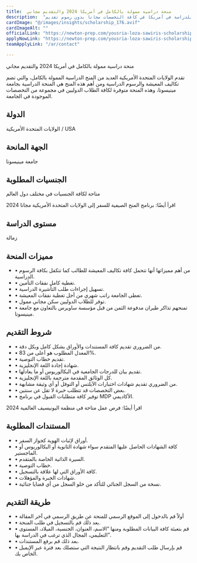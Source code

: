 ```yaml
---
title:  منحة دراسية ممولة بالكامل في أمريكا 2024 والتقديم مجاني 
description:  "أقوي فرصة للحصول علي منحة دراسية ممولة بالكامل للدراسة في أمريكا في كافة التخصصات مجانا بدون رسوم تقديم." 
cardImage: "@/images/insights/scholarship_176.avif" 
cardImageAlt: "" 
officialLink: "https://newton-prep.com/yousria-loza-sawiris-scholarship-app" 
applyNowLink: "https://newton-prep.com/yousria-loza-sawiris-scholarship-app" 
teamApplyLink: "/ar/contact"

---
```


منحة دراسية ممولة بالكامل في أمريكا 2024 والتقديم مجاني

تقدم الولايات المتحدة الأمريكية العديد من المنح الدراسية الممولة بالكامل، والتي تضم تكاليف المعيشة والرسوم الدراسية ومن أهم هذه المنح هي المنحة الدراسية بجامعة مينيسوتا، وهذه المنحة متوفرة لكافة الطلاب الدوليين في مجموعة من التخصصات الموجودة في الجامعة.

## الدولة

الولايات المتحدة الأمريكية / USA

## الجهة المانحة

جامعة مينيسوتا

## الجنسيات المطلوبة

متاحة لكافة الجنسيات في مختلف دول العالم

اقرأ أيضًا: برنامج المنح الصيفية للسفر إلى الولايات المتحدة الأمريكية مجانا 2024

## مستوى الدراسة

زمالة

## مميزات المنحة

- • من أهم مميزاتها أنها تتحمل كافة تكاليف المعيشة للطالب كما تتكفل بكافة الرسوم الدراسية.
- • تغطية كامل نفقات التأمين.
- • تسهيل إجراءات طلب التأشيرة الدراسية.
- • تعطى الجامعة راتب شهري من أجل تغطية نفقات المعيشة.
- • توفر للطلاب الدوليين سكن مجاني ممول.
- • تمنحهم تذاكر طيران مدفوعة الثمن من قبل مؤسسة ساويرس بالتعاون مع جامعة مينيسوتا.

## شروط التقديم

- • من الضروري تقديم كافة المستندات والأوراق بشكل كامل وبكل دقة.
- • المعدل المطلوب هو أعلى من 83%.
- • تقديم خطاب التوصية.
- • شهادة إجادة اللغة الإنجليزية.
- • تقديم بيان للدرجات الجامعية في البكالوريوس أو ما يعادلها.
- • كل الوثائق المقدمة مترجمة باللغة الإنجليزية.
- • من الضروري تقديم شهادات اختبارات الآيلتس أو التوفل أو أي وثيقة مشابهة.
- • بعض التخصصات قد تتطلب خبرة لا تقل عن سنتين.
- • توفير كافة متطلبات القبول في برنامج MDP الأكاديمي.

اقرأ أيضًا: فرص عمل متاحة في منظمة اليونيسيف العالمية 2024

## المستندات المطلوبة

- • أوراق لإثبات الهوية كجواز السفر.
- • كافة الشهادات الحاصل عليها المتقدم سواء شهادة الثانوية أو البكالوريوس أو الماجستير.
- • السيرة الذاتية الخاصة بالمتقدم.
- • خطاب التوصية.
- • كافة الأوراق التي لها علاقة بالتسجيل.
- • شهادات الخبرة والمؤهلات.
- • نسخة من السجل الجنائي للتأكد من خلو السجل من أي قضايا جنائية.

## طريقة التقديم

- • أولاً قم بالدخول إلى الموقع الرسمي للمنحة عن طريق الرسمي في آخر المقالة
- • بعد ذلك قم بالتسجيل في طلب المنحة.
- • قم بتعبئة كافة البيانات المطلوبة ومنها “الاسم، العنوان، الجنسية، الميلاد، المستوى التعليمي، المجال الذي ترغب في الدراسة بها”.
- • بعد ذلك قم برفع المستندات.
- • قم بإرسال طلب التقديم وقم بانتظار النتيجة التي ستصلك بعد فترة عبر الإيميل الخاص بك.

